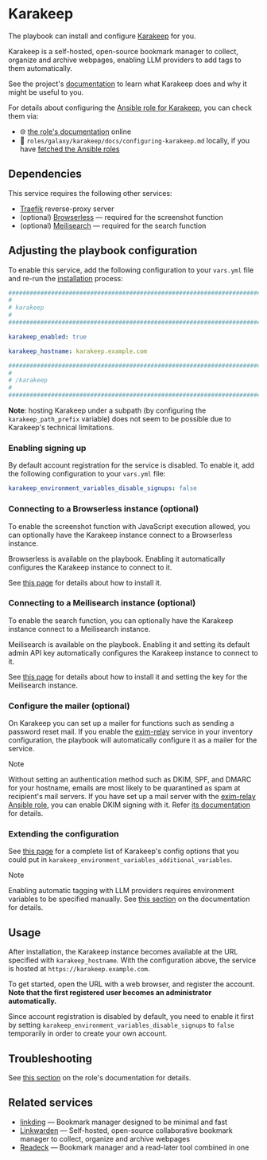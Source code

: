 <!--
SPDX-FileCopyrightText: 2020 - 2024 MDAD project contributors
SPDX-FileCopyrightText: 2020 - 2024 Slavi Pantaleev
SPDX-FileCopyrightText: 2020 Aaron Raimist
SPDX-FileCopyrightText: 2020 Chris van Dijk
SPDX-FileCopyrightText: 2020 Dominik Zajac
SPDX-FileCopyrightText: 2020 Mickaël Cornière
SPDX-FileCopyrightText: 2022 François Darveau
SPDX-FileCopyrightText: 2022 Julian Foad
SPDX-FileCopyrightText: 2022 Warren Bailey
SPDX-FileCopyrightText: 2023 Antonis Christofides
SPDX-FileCopyrightText: 2023 Felix Stupp
SPDX-FileCopyrightText: 2023 Julian-Samuel Gebühr
SPDX-FileCopyrightText: 2023 Pierre 'McFly' Marty
SPDX-FileCopyrightText: 2024 - 2025 Suguru Hirahara

SPDX-License-Identifier: AGPL-3.0-or-later
-->

# Karakeep

The playbook can install and configure [Karakeep](https://karakeep.app/) for you.

Karakeep is a self-hosted, open-source bookmark manager to collect, organize and archive webpages, enabling LLM providers to add tags to them automatically.

See the project's [documentation](https://docs.karakeep.app) to learn what Karakeep does and why it might be useful to you.

For details about configuring the [Ansible role for Karakeep](https://codeberg.org/acioustick/ansible-role-karakeep), you can check them via:
- 🌐 [the role's documentation](https://codeberg.org/acioustick/ansible-role-karakeep/src/branch/master/docs/configuring-karakeep.md) online
- 📁 `roles/galaxy/karakeep/docs/configuring-karakeep.md` locally, if you have [fetched the Ansible roles](../installing.md)

## Dependencies

This service requires the following other services:

- [Traefik](traefik.md) reverse-proxy server
- (optional) [Browserless](browserless.md) — required for the screenshot function
- (optional) [Meilisearch](meilisearch.md) — required for the search function

## Adjusting the playbook configuration

To enable this service, add the following configuration to your `vars.yml` file and re-run the [installation](../installing.md) process:

```yaml
########################################################################
#                                                                      #
# karakeep                                                             #
#                                                                      #
########################################################################

karakeep_enabled: true

karakeep_hostname: karakeep.example.com

########################################################################
#                                                                      #
# /karakeep                                                            #
#                                                                      #
########################################################################
```

**Note**: hosting Karakeep under a subpath (by configuring the `karakeep_path_prefix` variable) does not seem to be possible due to Karakeep's technical limitations.

### Enabling signing up

By default account registration for the service is disabled. To enable it, add the following configuration to your `vars.yml` file:

```yaml
karakeep_environment_variables_disable_signups: false
```

### Connecting to a Browserless instance (optional)

To enable the screenshot function with JavaScript execution allowed, you can optionally have the Karakeep instance connect to a Browserless instance.

Browserless is available on the playbook. Enabling it automatically configures the Karakeep instance to connect to it.

See [this page](browserless.md) for details about how to install it.

### Connecting to a Meilisearch instance (optional)

To enable the search function, you can optionally have the Karakeep instance connect to a Meilisearch instance.

Meilisearch is available on the playbook. Enabling it and setting its default admin API key automatically configures the Karakeep instance to connect to it.

See [this page](meilisearch.md) for details about how to install it and setting the key for the Meilisearch instance.

### Configure the mailer (optional)

On Karakeep you can set up a mailer for functions such as sending a password reset mail. If you enable the [exim-relay](exim-relay.md) service in your inventory configuration, the playbook will automatically configure it as a mailer for the service.

>[!NOTE]
> Without setting an authentication method such as DKIM, SPF, and DMARC for your hostname, emails are most likely to be quarantined as spam at recipient's mail servers. If you have set up a mail server with the [exim-relay Ansible role](https://github.com/mother-of-all-self-hosting/ansible-role-exim-relay), you can enable DKIM signing with it. Refer [its documentation](https://github.com/mother-of-all-self-hosting/ansible-role-exim-relay/blob/main/docs/configuring-exim-relay.md#enable-dkim-support-optional) for details.

### Extending the configuration

See [this page](https://docs.karakeep.app/configuration/) for a complete list of Karakeep's config options that you could put in `karakeep_environment_variables_additional_variables`.

>[!NOTE]
> Enabling automatic tagging with LLM providers requires environment variables to be specified manually. See [this section](https://docs.karakeep.app/configuration/#inference-configs-for-automatic-tagging) on the documentation for details.

## Usage

After installation, the Karakeep instance becomes available at the URL specified with `karakeep_hostname`. With the configuration above, the service is hosted at `https://karakeep.example.com`.

To get started, open the URL with a web browser, and register the account. **Note that the first registered user becomes an administrator automatically.**

Since account registration is disabled by default, you need to enable it first by setting `karakeep_environment_variables_disable_signups` to `false` temporarily in order to create your own account.

## Troubleshooting

See [this section](https://codeberg.org/acioustick/ansible-role-karakeep/src/branch/master/docs/configuring-karakeep.md#troubleshooting) on the role's documentation for details.

## Related services

- [linkding](linkding.md) — Bookmark manager designed to be minimal and fast
- [Linkwarden](linkwarden.md) — Self-hosted, open-source collaborative bookmark manager to collect, organize and archive webpages
- [Readeck](readeck.md) — Bookmark manager and a read-later tool combined in one
